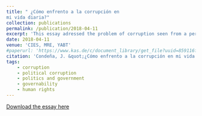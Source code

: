 ```yaml
---
title: " ¿Cómo enfrento a la corrupción en
mi vida diaria?"
collection: publications
permalink: /publication/2018-04-11
excerpt: 'This essay adressed the problem of corruption seen from a personal perspective, showing related literature and finishing with some poliy recommendations.'
date: 2018-04-11
venue: 'CIES, MRE, YABT'
#paperurl: 'https://www.kas.de/c/document_library/get_file?uuid=859116f1-5f5f-9253-a5cb-3a00f1424107&groupId=269552'
citation: 'Condeña, J. &quot;¿Cómo enfrento a la corrupción en mi vida diaria?quot; En Konrad Adenauer Stiftung (Ed.)<i>¿Cómo enfrento a la corrupción en mi vida diaria?  Concurso nacional de ensayos en el marco de la VII Cumbre de las Américas: gobernabilidad democrática frente a la corrupción.</i> Lima: CIES, MRE, YABT, 30 p. 17-21.'
tags:
    - corruption
    - political corruption
    - politics and government
    - governability
    - human rights 
---
```



[Download the essay here](https://www.kas.de/c/document_library/get_file?uuid=859116f1-5f5f-9253-a5cb-3a00f1424107&groupId=269552)